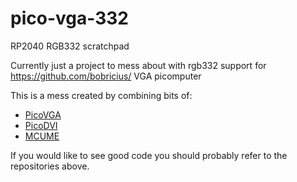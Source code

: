 # pico-vga-332
RP2040 RGB332 scratchpad

Currently just a project to mess about with rgb332 support for https://github.com/bobricius/ VGA picomputer

This is a mess created by combining bits of:
* [PicoVGA](https://github.com/Panda381/PicoVGA)
* [PicoDVI](https://github.com/Wren6991/PicoDVI)
* [MCUME](https://github.com/Jean-MarcHarvengt/MCUME)

If you would like to see good code you should probably refer to the repositories above.
